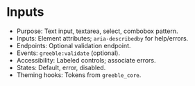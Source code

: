 # Inputs

- Purpose: Text input, textarea, select, combobox pattern.
- Inputs: Element attributes; `aria-describedby` for help/errors.
- Endpoints: Optional validation endpoint.
- Events: `greeble:validate` (optional).
- Accessibility: Labeled controls; associate errors.
- States: Default, error, disabled.
- Theming hooks: Tokens from `greeble_core`.

